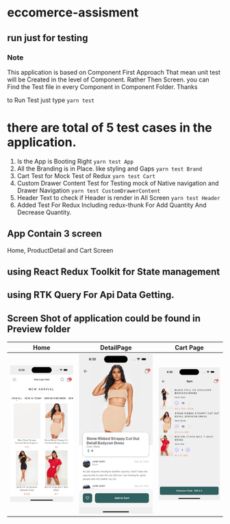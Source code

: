 # eccomerce-assisment

## run just for testing

### Note

This application is based on Component First Approach That mean unit test will be Created in the level of Component. Rather Then Screen. you can Find the Test file in every Component in Component Folder. Thanks

to Run Test just type `yarn test`

# there are total of 5 test cases in the application.

1. Is the App is Booting Right `yarn test App`
2. All the Branding is in Place. like styling and Gaps `yarn test Brand`
3. Cart Test for Mock Test of Redux `yarn test Cart`
4. Custom Drawer Content Test for Testing mock of Native navigation and Drawer Navigation `yarn test CustomDrawerContent`
5. Header Text to check if Header is render in All Screen `yarn test Header`
6. Added Test For Redux Including redux-thunk For Add Quantity And Decrease Quantity.

## App Contain 3 screen

Home, ProductDetail and Cart Screen

## using React Redux Toolkit for State management

## using RTK Query For Api Data Getting.

## Screen Shot of application could be found in Preview folder

| Home                           | DetailPage                     | Cart Page                      |
| ------------------------------ | ------------------------------ | ------------------------------ |
| ![alt text](./preview/c-1.png) | ![alt text](./preview/c-2.png) | ![alt text](./preview/c-3.png) |
